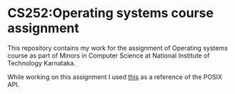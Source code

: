 # CS252:Operating systems course assignment

This repository contains my work for the assignment of Operating systems course as part of Minors in Computer Science at National Institute of Technology Karnataka.

While working on this assignment I used [this](https://pubs.opengroup.org/onlinepubs/9699919799/functions/contents.html) as a reference of the POSIX API. 
